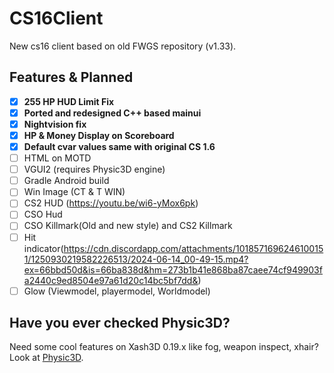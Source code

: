 # CS16Client
New cs16 client based on old FWGS repository (v1.33).

## Features & Planned
- [x] **255 HP HUD Limit Fix**
- [x] **Ported and redesigned C++ based mainui**
- [x] **Nightvision fix**
- [x] **HP & Money Display on Scoreboard**
- [x] **Default cvar values same with original CS 1.6**
- [ ] HTML on MOTD
- [ ] VGUI2 (requires Physic3D engine)
- [ ] Gradle Android build
- [ ] Win Image (CT & T WIN)
- [ ] CS2 HUD (https://youtu.be/wi6-yMox6pk)
- [ ] CSO Hud
- [ ] CSO Killmark(Old and new style) and CS2 Killmark
- [ ] Hit indicator(https://cdn.discordapp.com/attachments/1018571696246100151/1250930219582226513/2024-06-14_00-49-15.mp4?ex=66bbd50d&is=66ba838d&hm=273b1b41e868ba87caee74cf949903fa2440c9ed8504e97a61d20c14bc5bf7dd&)
- [ ] Glow (Viewmodel, playermodel, Worldmodel)
## Have you ever checked Physic3D?
Need some cool features on Xash3D 0.19.x like fog, weapon inspect, xhair? Look at [Physic3D](https://github.com/Physic3D/physic3d).
